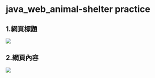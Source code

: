 # java_web_animal-shelter practice

## 1.網頁標題
![](https://i.imgur.com/BVDPFO2.png)
## 2.網頁內容
![](https://i.imgur.com/EREF6al.jpg)

